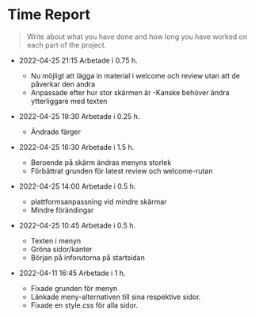 # Time Report

> Write about what you have done and how long you have worked on each part of the project.

- 2022-04-25 21:15 Arbetade i 0.75 h.
  - Nu möjligt att lägga in material i welcome och review utan att de påverkar den andra
  - Anpassade efter hur stor skärmen är
    -Kanske behöver ändra ytterliggare med texten 

- 2022-04-25 19:30 Arbetade i 0.25 h.
  - Ändrade färger

- 2022-04-25 16:30 Arbetade i 1.5 h.
  - Beroende på skärm ändras menyns storlek
  - Förbättrat grunden för latest review och welcome-rutan

- 2022-04-25 14:00 Arbetade i 0.5 h.
  - plattformsanpassning vid mindre skärmar
  - Mindre förändingar

- 2022-04-25 10:45 Arbetade i 0.5 h.
  - Texten i menyn
  - Gröna sidor/kanter
  - Början på inforutorna på startsidan

- 2022-04-11 16:45 Arbetade i 1 h.
  - Fixade grunden för menyn
  - Länkade meny-alternativen till sina respektive sidor.
  - Fixade en style.css för alla sidor.
